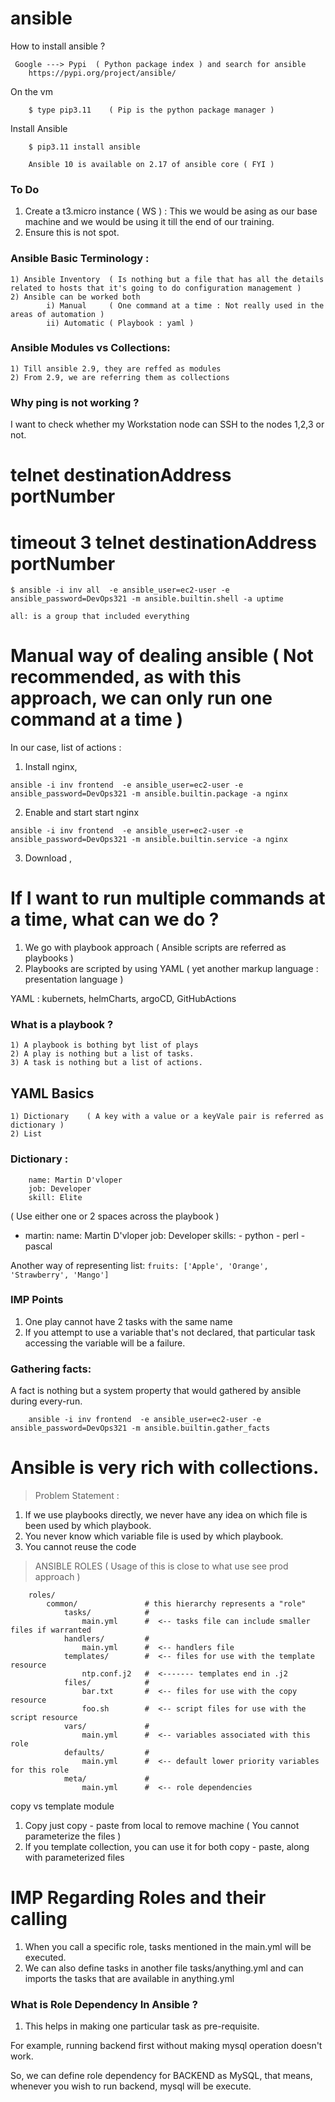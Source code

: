 # ansible


How to install ansible ? 

```
 Google ---> Pypi  ( Python package index ) and search for ansible 
    https://pypi.org/project/ansible/
```

On the vm 

```
    $ type pip3.11    ( Pip is the python package manager )
```

Install Ansible 

```
    $ pip3.11 install ansible  

    Ansible 10 is available on 2.17 of ansible core ( FYI )
```

### To Do 
1) Create a t3.micro instance ( WS ) : This we would be asing as our base machine and we would be using it till the end of our training.
2) Ensure this is not spot.


### Ansible Basic Terminology :

    1) Ansible Inventory  ( Is nothing but a file that has all the details related to hosts that it's going to do configuration management ) 
    2) Ansible can be worked both 
            i) Manual     ( One command at a time : Not really used in the areas of automation )
            ii) Automatic ( Playbook : yaml )

### Ansible Modules vs Collections:

    1) Till ansible 2.9, they are reffed as modules 
    2) From 2.9, we are referring them as collections

### Why ping is not working ?


I want to check whether my Workstation node can SSH to the nodes 1,2,3 or not.

# telnet  destinationAddress  portNumber  
# timeout 3 telnet  destinationAddress  portNumber 

```
$ ansible -i inv all  -e ansible_user=ec2-user -e ansible_password=DevOps321 -m ansible.builtin.shell -a uptime

all: is a group that included everything

```


# Manual way of dealing ansible ( Not recommended, as with this approach, we can only run one command at a time )
In our case, list of actions :

1) Install nginx,
```
ansible -i inv frontend  -e ansible_user=ec2-user -e ansible_password=DevOps321 -m ansible.builtin.package -a nginx
```

2) Enable and start start nginx 

```
ansible -i inv frontend  -e ansible_user=ec2-user -e ansible_password=DevOps321 -m ansible.builtin.service -a nginx 

```

3) Download ,


# If I want to run multiple commands at a time, what can we do ?

1) We go with playbook approach ( Ansible scripts are referred as playbooks )
2) Playbooks are scripted by using YAML  ( yet another markup language : presentation language )

YAML : kubernets, helmCharts, argoCD, GitHubActions

### What is a playbook ?

    1) A playbook is bothing byt list of plays 
    2) A play is nothing but a list of tasks.
    3) A task is nothing but a list of actions.


## YAML Basics   
    1) Dictionary    ( A key with a value or a keyVale pair is referred as dictionary )
    2) List 

### Dictionary :
        name: Martin D'vloper
        job: Developer
        skill: Elite

( Use either one or 2 spaces across the playbook )
- martin:
    name: Martin D'vloper
    job: Developer
    skills:
      - python
      - perl
      - pascal

Another way of representing list: 
    ```
        fruits: ['Apple', 'Orange', 'Strawberry', 'Mango']
    ```


### IMP Points 
1) One play cannot have 2 tasks with the same name
2) If you attempt to use a variable that's not declared, that particular task accessing the variable will be a failure.



### Gathering facts:
A fact is nothing but a system property that would gathered  by ansible during every-run.

```
    ansible -i inv frontend  -e ansible_user=ec2-user -e ansible_password=DevOps321 -m ansible.builtin.gather_facts
```

# Ansible is very rich with collections.


> Problem Statement :
1) If we use playbooks directly, we never have any idea on which file is been used by which playbook. 
2) You never know which variable file is used by which playbook.
3) You cannot reuse the code 

> ANSIBLE ROLES ( Usage of this is close to what use see prod approach )

```
    roles/
        common/               # this hierarchy represents a "role"
            tasks/            #
                main.yml      #  <-- tasks file can include smaller files if warranted
            handlers/         #
                main.yml      #  <-- handlers file
            templates/        #  <-- files for use with the template resource
                ntp.conf.j2   #  <------- templates end in .j2
            files/            #
                bar.txt       #  <-- files for use with the copy resource
                foo.sh        #  <-- script files for use with the script resource
            vars/             #
                main.yml      #  <-- variables associated with this role
            defaults/         #
                main.yml      #  <-- default lower priority variables for this role
            meta/             #
                main.yml      #  <-- role dependencies

```


copy vs template module
1) Copy just copy - paste from local to remove machine ( You cannot parameterize the files )
2) If you template collection, you can use it for both copy - paste, along with parameterized files 



# IMP Regarding Roles and their calling 
1) When you call a specific role, tasks mentioned in the main.yml will be executed.
2) We can also define tasks in another file tasks/anything.yml and can imports the tasks that are available in anything.yml

### What is Role Dependency In Ansible ?

1) This helps in making one particular task as pre-requisite. 

For example, running backend first without making mysql operation doesn't work.

So, we can define role dependency for BACKEND as MySQL, that means, whenever you wish to run backend, mysql will be execute.
